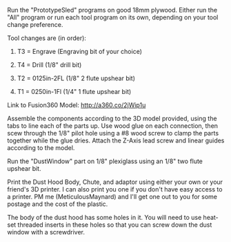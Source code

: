 Run the "PrototypeSled" programs on good 18mm plywood. Either run the "All" program or run each tool program on its own, depending on your tool change preference. 

Tool changes are (in order):

1) T3 = Engrave (Engraving bit of your choice)

2) T4 = Drill (1/8" drill bit)

3) T2 = 0125in-2FL (1/8" 2 flute upshear bit)

4) T1 = 0250in-1Fl (1/4" 1 flute upshear bit)

Link to Fusion360 Model: http://a360.co/2jWip1u

Assemble the components according to the 3D model provided, using the tabs to line each of the parts up. Use wood glue on each connection, then scew through the 1/8" pilot hole using a #8 wood screw to clamp the parts together while the glue dries. Attach the Z-Axis lead screw and linear guides according to the model.

Run the "DustWindow" part on 1/8" plexiglass using an 1/8" two flute upshear bit.

Print the Dust Hood Body, Chute, and adaptor using either your own or your friend's 3D printer. I can also print you one if you don't have easy access to a printer. PM me (MeticulousMaynard) and I'll get one out to you for some postage and the cost of the plastic.

The body of the dust hood has some holes in it. You will need to use heat-set threaded inserts in these holes so that you can screw down the dust window with a screwdriver.